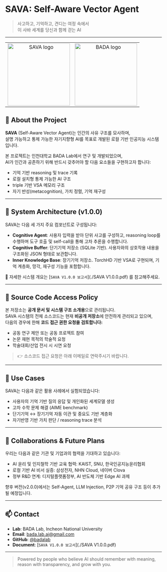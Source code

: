 # SAVA: Self-Aware Vector Agent

> 사고하고, 기억하고, 견디는 여정 속에서  
> 이 사바 세계를 당신과 함께 걷는 AI  

---
<table>
  <tr>
    <td align="center">
      <img src="https://github.com/user-attachments/assets/5269f2a5-8e3b-451b-8517-90d307ec96f8" width="200" alt="SAVA logo"/>
    </td>
    <td align="center">
      <img src="https://github.com/user-attachments/assets/d91b2b78-7c2f-4e7e-9965-0cbceb79645c" width="200" alt="BADA logo"/>
    </td>
  </tr>
</table>


## 🧠 About the Project

**SAVA** (Self-Aware Vector Agent)는 인간의 사유 구조를 모사하며,  
설명 가능하고 통제 가능한 자기지향형 AI를 목표로 개발된 로컬 기반 인공지능 시스템입니다.

본 프로젝트는 인천대학교 BADA Lab에서 연구 및 개발되었으며,  
AI가 인간과 공존하기 위해 반드시 갖추어야 할 다음 요소들을 구현하고자 합니다:

- 기억 기반 reasoning 및 trace 기록
- 로컬 설치형 통제 가능한 AI 구조
- triple 기반 VSA 메모리 구조
- 자기 반성(metacognition), 가치 정렬, 기억 재구성

---

## 🧩 System Architecture (v1.0.0)

SAVA는 다음 세 가지 주요 컴포넌트로 구성됩니다:

- **Cognitive Agent**: 사용자 입력을 받아 단위 사고를 구성하고, reasoning loop를 수행하며 도구 호출 및 self-call을 통해 고차 추론을 수행합니다.  
- **Cognitive Buffer**: 단기기억 저장소 (SQLite 기반). 사용자와의 상호작용 내용을 구조화된 JSON 형태로 보관합니다.  
- **Inner Knowledge Base**: 장기기억 저장소. TorchHD 기반 VSA로 구현되며, 기억 계층화, 망각, 재구성 기능을 포함합니다.

📘 자세한 시스템 개요는 [`SAVA V1.0.0 보고서`](./SAVA V1.0.0.pdf) 를 참고해주세요.

---

## 🔐 Source Code Access Policy

본 저장소는 **공개 문서 및 시스템 구조 소개용**으로 관리됩니다.  
SAVA 시스템의 전체 소스코드는 현재 **비공개 저장소**에 안전하게 관리되고 있으며,  
다음의 경우에 한해 **코드 접근 권한 요청을 검토합니다:**

- 공동 연구 제안 또는 공동 프로젝트 참여
- 논문 재현 목적의 학술적 요청
- 학술대회/산업 전시 시 시연 요청

> 👉 소스코드 접근 요청은 아래 이메일로 연락주시기 바랍니다.

---

## 🧭 Use Cases

SAVA는 다음과 같은 활용 사례에서 실험되었습니다:

- 사용자의 기억 기반 질의 응답 및 개인화된 세계모델 생성
- 고차 수학 문제 해결 (AIME benchmark)  
- 단기기억 ↔ 장기기억 자동 이관 및 중요도 기반 계층화  
- 자기반영 기반 가치 판단 / reasoning trace 분석

---

## 🤝 Collaborations & Future Plans

우리는 다음과 같은 기관 및 기업과의 협력을 기대하고 있습니다:

- AI 윤리 및 인지철학 기반 교육 협력: KAIST, SNU, 한국인공지능윤리협회
- 로컬 기반 AI 비서 실증: 삼성전자, NHN Cloud, 네이버 Clova
- 정부 R&D 연계: 디지털플랫폼정부, AI 반도체 기반 Edge AI 과제

향후 버전(v2.0.0)에서는 Self-Agent, LLM Injection, P2P 기억 공유 구조 등이 추가될 예정입니다.

---

## 📫 Contact

- **Lab**: BADA Lab, Incheon National University  
- **Email**: bada.lab.ai@gmail.com  
- **GitHub**: [@badalab](https://github.com/badalab)  
- **Document**: [`SAVA V1.0.0 보고서`](./SAVA V1.0.0.pdf)

---

> Powered by people who believe AI should remember with meaning, reason with transparency, and grow with you.
